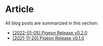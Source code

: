 <!-- markdownlint-disable MD033 -->

# Article

All blog posts are summarized in this section:

- [[2022-01-05] Pigeon Release v0.2.0](/article/2022-01-05_pigeon_release_v0.2.0.md)
- [[2021-11-20] Pigeon Release v0.1.0](/article/2021-11-20_pigeon_release_v0.1.0.md)
